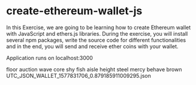 # create-ethereum-wallet-js
In this Exercise, we are going to be learning how to create Ethereum wallet with JavaScript and ethers.js libraries. During the exercise, you will install several npm packages, write the source code for different functionalities and in the end, you will send and receive ether coins with your wallet.  

Application runs on localhost:3000

floor auction wave core shy fish aisle height steel mercy behave brown
UTC_JSON_WALLET_1577831706_0.879185911009295.json
